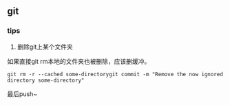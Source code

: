 ## git

### tips

1. 删除git上某个文件夹

如果直接git rm本地的文件夹也被删除，应该删缓冲。

`git rm -r --cached some-directorygit commit -m "Remove the now ignored directory some-directory"`

最后push~

